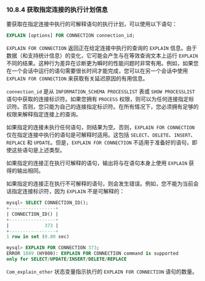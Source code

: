 ### 10.8.4 获取指定连接的执行计划信息

要获取在指定连接中执行的可解释语句的执行计划，可以使用以下语句：

```sql
EXPLAIN [options] FOR CONNECTION connection_id;
```

`EXPLAIN FOR CONNECTION` 返回正在给定连接中执行的查询的 `EXPLAIN` 信息。由于数据（和支持统计信息）的变化，它可能会产生与在等效查询文本上运行 `EXPLAIN` 不同的结果。这种行为差异在诊断更为瞬时的性能问题时非常有用。例如，如果您在一个会话中运行的语句需要很长时间才能完成，您可以在另一个会话中使用 `EXPLAIN FOR CONNECTION` 来获取有关延迟原因的有用信息。

`connection_id` 是从 `INFORMATION_SCHEMA PROCESSLIST` 表或 `SHOW PROCESSLIST` 语句中获取的连接标识符。如果您拥有 `PROCESS` 权限，则可以为任何连接指定标识符。否则，您只能为自己的连接指定标识符。在所有情况下，您必须拥有足够的权限来解释指定连接上的查询。

如果指定的连接未执行任何语句，则结果为空。否则，`EXPLAIN FOR CONNECTION` 仅在指定连接中执行的语句是可解释时适用。这包括 `SELECT`、`DELETE`、`INSERT`、`REPLACE` 和 `UPDATE`。但是，`EXPLAIN FOR CONNECTION` 不适用于准备好的语句，即使这些语句是上述类型。

如果指定的连接正在执行可解释的语句，输出将与在语句本身上使用 `EXPLAIN` 获得的输出相同。

如果指定的连接正在执行不可解释的语句，则会发生错误。例如，您不能为当前会话指定连接标识符，因为 `EXPLAIN` 不是可解释的：

```sql
mysql> SELECT CONNECTION_ID();
+-----------------+
| CONNECTION_ID() |
+-----------------+
|             373 |
+-----------------+
1 row in set (0.00 sec)

mysql> EXPLAIN FOR CONNECTION 373;
ERROR 1889 (HY000): EXPLAIN FOR CONNECTION command is supported
only for SELECT/UPDATE/INSERT/DELETE/REPLACE
```

`Com_explain_other` 状态变量指示执行的 `EXPLAIN FOR CONNECTION` 语句的数量。